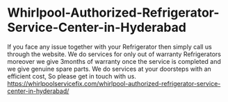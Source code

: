 # Whirlpool-Authorized-Refrigerator-Service-Center-in-Hyderabad
If you face any issue together with your Refrigerator then simply call us through the website. We do services for only out of warranty Refrigerators moreover we give 3months of warranty once the service is completed and we give genuine spare parts. We do services at your doorsteps with an efficient cost, So please get in touch with us.   https://whirlpoolservicefix.com/whirlpool-authorized-refrigerator-service-center-in-hyderabad/
